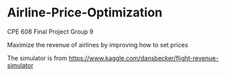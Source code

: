 # Airline-Price-Optimization

CPE 608 Final Project
Group 9

Maximize the revenue of airlines by improving how to set prices

The simulator is from https://www.kaggle.com/dansbecker/flight-revenue-simulator
